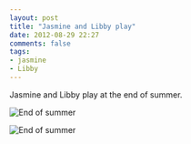 ```yaml
---
layout: post
title: "Jasmine and Libby play"
date: 2012-08-29 22:27
comments: false
tags: 
- jasmine
- Libby
---
```

Jasmine and Libby play at the end of summer.

![End of summer](http://media.eick.us/media/photographs/2012/2012-08-29/2012-08-28at16.18.35.jpg)


![End of summer](http://media.eick.us/media/photographs/2012/2012-08-29/2012-08-28at13.35.02.jpg)

